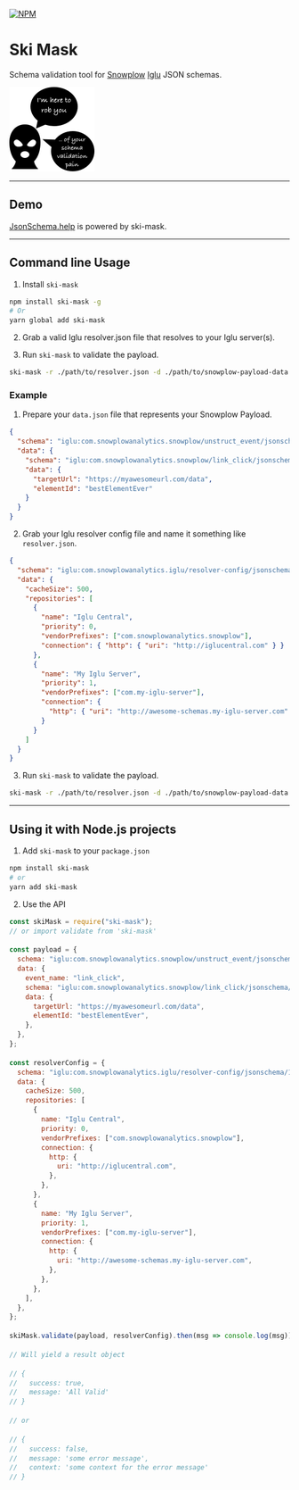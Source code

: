 [![NPM](https://nodei.co/npm/ski-mask.png)](https://npmjs.org/package/ski-mask)

# Ski Mask

Schema validation tool for [Snowplow](https://snowplowanalytics.com/blog/2017/12/14/gdpr-compliance-in-digital-analytics-and-how-we-want-to-help/) [Iglu](https://github.com/snowplow/iglu-central) JSON schemas.

![logo](./readme-assets/icon.png)

---

## Demo
[JsonSchema.help](http://jsonschema.help) is powered by ski-mask.

---

## Command line Usage

1. Install `ski-mask`
```sh
npm install ski-mask -g
# Or
yarn global add ski-mask
```

2. Grab a valid Iglu resolver.json file that resolves to your Iglu server(s).

3. Run `ski-mask` to validate the payload.

```sh
ski-mask -r ./path/to/resolver.json -d ./path/to/snowplow-payload-data.json
```

### Example

1. Prepare your `data.json` file that represents your Snowplow Payload.

```json
{
  "schema": "iglu:com.snowplowanalytics.snowplow/unstruct_event/jsonschema/1-0-0",
  "data": {
    "schema": "iglu:com.snowplowanalytics.snowplow/link_click/jsonschema/1-0-0",
    "data": {
      "targetUrl": "https://myawesomeurl.com/data",
      "elementId": "bestElementEver"
    }
  }
}
```

2. Grab your Iglu resolver config file and name it something like `resolver.json`.

```json
{
  "schema": "iglu:com.snowplowanalytics.iglu/resolver-config/jsonschema/1-0-0",
  "data": {
    "cacheSize": 500,
    "repositories": [
      {
        "name": "Iglu Central",
        "priority": 0,
        "vendorPrefixes": ["com.snowplowanalytics.snowplow"],
        "connection": { "http": { "uri": "http://iglucentral.com" } }
      },
      {
        "name": "My Iglu Server",
        "priority": 1,
        "vendorPrefixes": ["com.my-iglu-server"],
        "connection": {
          "http": { "uri": "http://awesome-schemas.my-iglu-server.com" }
        }
      }
    ]
  }
}
```

3. Run `ski-mask` to validate the payload.

```sh
ski-mask -r ./path/to/resolver.json -d ./path/to/snowplow-payload-data.json
```

___

## Using it with Node.js projects

1. Add `ski-mask` to your `package.json`

```sh
npm install ski-mask
# or
yarn add ski-mask
```

2. Use the API

```javascript
const skiMask = require("ski-mask");
// or import validate from 'ski-mask'

const payload = {
  schema: "iglu:com.snowplowanalytics.snowplow/unstruct_event/jsonschema/1-0-0",
  data: {
    event_name: "link_click",
    schema: "iglu:com.snowplowanalytics.snowplow/link_click/jsonschema/1-0-0",
    data: {
      targetUrl: "https://myawesomeurl.com/data",
      elementId: "bestElementEver",
    },
  },
};

const resolverConfig = {
  schema: "iglu:com.snowplowanalytics.iglu/resolver-config/jsonschema/1-0-0",
  data: {
    cacheSize: 500,
    repositories: [
      {
        name: "Iglu Central",
        priority: 0,
        vendorPrefixes: ["com.snowplowanalytics.snowplow"],
        connection: {
          http: {
            uri: "http://iglucentral.com",
          },
        },
      },
      {
        name: "My Iglu Server",
        priority: 1,
        vendorPrefixes: ["com.my-iglu-server"],
        connection: {
          http: {
            uri: "http://awesome-schemas.my-iglu-server.com",
          },
        },
      },
    ],
  },
};

skiMask.validate(payload, resolverConfig).then(msg => console.log(msg));

// Will yield a result object

// {
//   success: true,
//   message: 'All Valid'
// }

// or

// {
//   success: false,
//   message: 'some error message',
//   context: 'some context for the error message'
// }

```
